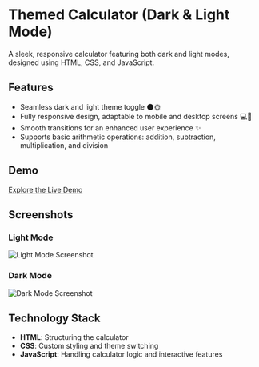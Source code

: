# Themed Calculator (Dark & Light Mode)

A sleek, responsive calculator featuring both dark and light modes, designed using HTML, CSS, and JavaScript.

## Features

- Seamless dark and light theme toggle 🌑🌞
- Fully responsive design, adaptable to mobile and desktop screens 💻📱
- Smooth transitions for an enhanced user experience ✨
- Supports basic arithmetic operations: addition, subtraction, multiplication, and division

## Demo

[Explore the Live Demo](https://remarkable-raindrop-741d17.netlify.app/)

## Screenshots

### Light Mode
![Light Mode Screenshot](https://example.com/light-mode.png)

### Dark Mode
![Dark Mode Screenshot](https://example.com/dark-mode.png)

## Technology Stack

- **HTML**: Structuring the calculator
- **CSS**: Custom styling and theme switching
- **JavaScript**: Handling calculator logic and interactive features
